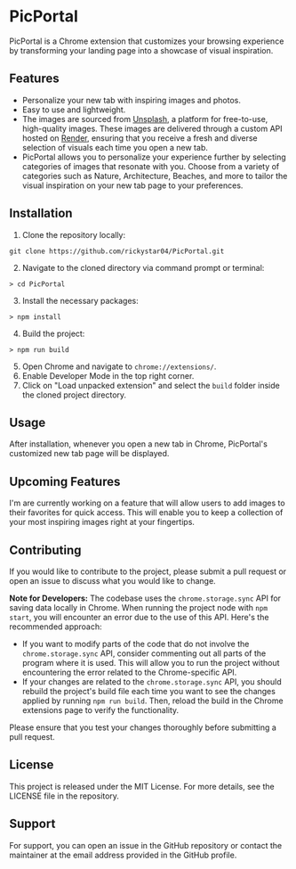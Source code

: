 # PicPortal

PicPortal is a Chrome extension that customizes your browsing experience by transforming your landing page into a showcase of visual inspiration.

## Features

- Personalize your new tab with inspiring images and photos.
- Easy to use and lightweight.
- The images are sourced from <a href="unsplash.com">Unsplash</a>, a platform for free-to-use, high-quality images. These images are delivered through a custom API hosted on <a href="render.com">Render</a>, ensuring that you receive a fresh and diverse selection of visuals each time you open a new tab.
- PicPortal allows you to personalize your experience further by selecting categories of images that resonate with you. Choose from a variety of categories such as Nature, Architecture, Beaches, and more to tailor the visual inspiration on your new tab page to your preferences.

## Installation

1. Clone the repository locally: 
```console
git clone https://github.com/rickystar04/PicPortal.git
```
2. Navigate to the cloned directory via command prompt or terminal:

```console
> cd PicPortal
```

3. Install the necessary packages:

```console
> npm install
```

4. Build the project:

```console
> npm run build
```

5. Open Chrome and navigate to `chrome://extensions/`.
6. Enable Developer Mode in the top right corner.
7. Click on "Load unpacked extension" and select the `build` folder inside the cloned project directory.

## Usage

After installation, whenever you open a new tab in Chrome, PicPortal's customized new tab page will be displayed.

## Upcoming Features

I'm are currently working on a feature that will allow users to add images to their favorites for quick access. This will enable you to keep a collection of your most inspiring images right at your fingertips.

## Contributing

If you would like to contribute to the project, please submit a pull request or open an issue to discuss what you would like to change.

**Note for Developers:**
The codebase uses the `chrome.storage.sync` API for saving data locally in Chrome. When running the project node with `npm start`, you will encounter an error due to the use of this API. Here's the recommended approach:

- If you want to modify parts of the code that do not involve the `chrome.storage.sync` API, consider commenting out all parts of the program where it is used. This will allow you to run the project without encountering the error related to the Chrome-specific API.
- If your changes are related to the `chrome.storage.sync` API, you should rebuild the project's build file each time you want to see the changes applied by running `npm run build`. Then, reload the build in the Chrome extensions page to verify the functionality.

Please ensure that you test your changes thoroughly before submitting a pull request.

## License

This project is released under the MIT License. For more details, see the LICENSE file in the repository.

## Support

For support, you can open an issue in the GitHub repository or contact the maintainer at the email address provided in the GitHub profile.
